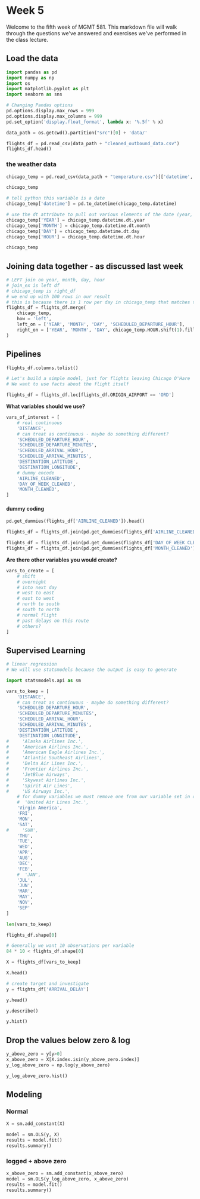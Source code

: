 # Week 5

Welcome to the fifth week of MGMT 581. This markdown file will walk through the questions we've answered and exercises we've performed in the class lecture.

## Load the data
```python
import pandas as pd
import numpy as np
import os
import matplotlib.pyplot as plt
import seaborn as sns

# Changing Pandas options
pd.options.display.max_rows = 999
pd.options.display.max_columns = 999
pd.set_option('display.float_format', lambda x: '%.5f' % x)
```

```python
data_path = os.getcwd().partition("src")[0] + 'data/'
```
```python
flights_df = pd.read_csv(data_path + "cleaned_outbound_data.csv")
flights_df.head()
```

### the weather data

```python
chicago_temp = pd.read_csv(data_path + "temperature.csv")[['datetime','Chicago']]
```

```python
chicago_temp
```

```python
# tell python this variable is a date
chicago_temp['datetime'] = pd.to_datetime(chicago_temp.datetime)
```

```python
# use the dt attribute to pull out various elements of the date (year, month, etc)
chicago_temp['YEAR'] = chicago_temp.datetime.dt.year
chicago_temp['MONTH'] = chicago_temp.datetime.dt.month
chicago_temp['DAY'] = chicago_temp.datetime.dt.day
chicago_temp['HOUR'] = chicago_temp.datetime.dt.hour
```

```python
chicago_temp
```

## Joining data together - as discussed last week


```python
# LEFT join on year, month, day, hour
# join_ex is left df
# chicago_temp is right_df
# we end up with 100 rows in our result
# this is because there is 1 row per day in chicago_temp that matches to the flights 
flights_df = flights_df.merge(
    chicago_temp, 
    how = 'left', 
    left_on = ['YEAR', 'MONTH', 'DAY', 'SCHEDULED_DEPARTURE_HOUR'], 
    right_on = ['YEAR', 'MONTH', 'DAY', chicago_temp.HOUR.shift(1).fillna(0)]
)
```

## Pipelines

```python
flights_df.columns.tolist()
```

```python
# Let's build a simple model, just for flights leaving Chicago O'Hare
# We want to use facts about the flight itself
```

```python
flights_df = flights_df.loc[flights_df.ORIGIN_AIRPORT == 'ORD']
```

**What variables should we use?**

```python
vars_of_interest = [
    # real continuous
    'DISTANCE',
    # can treat as continuous - maybe do something different?
    'SCHEDULED_DEPARTURE_HOUR',
    'SCHEDULED_DEPARTURE_MINUTES',
    'SCHEDULED_ARRIVAL_HOUR',
    'SCHEDULED_ARRIVAL_MINUTES',
    'DESTINATION_LATITUDE',
    'DESTINATION_LONGITUDE',
    # dummy encode
    'AIRLINE_CLEANED',
    'DAY_OF_WEEK_CLEANED',
    'MONTH_CLEANED',
]
```

#### dummy coding

```python
pd.get_dummies(flights_df['AIRLINE_CLEANED']).head()
```

```python
flights_df = flights_df.join(pd.get_dummies(flights_df['AIRLINE_CLEANED']))
```

```python
flights_df = flights_df.join(pd.get_dummies(flights_df['DAY_OF_WEEK_CLEANED']))
flights_df = flights_df.join(pd.get_dummies(flights_df['MONTH_CLEANED']))
```

**Are there other variables you would create?**

```python
vars_to_create = [
    # shift
    # overnight
    # into next day
    # west to east
    # east to west
    # north to south
    # south to north
    # normal flight
    # past delays on this route
    # others?
]
```

## Supervised Learning

```python
# linear regression
# We will use statsmodels because the output is easy to generate
```

```python
import statsmodels.api as sm
```

```python
vars_to_keep = [
    'DISTANCE',
    # can treat as continuous - maybe do something different?
    'SCHEDULED_DEPARTURE_HOUR',
    'SCHEDULED_DEPARTURE_MINUTES',
    'SCHEDULED_ARRIVAL_HOUR',
    'SCHEDULED_ARRIVAL_MINUTES',
    'DESTINATION_LATITUDE',
    'DESTINATION_LONGITUDE',
#     'Alaska Airlines Inc.',
#     'American Airlines Inc.',
#     'American Eagle Airlines Inc.',
#     'Atlantic Southeast Airlines',
#     'Delta Air Lines Inc.',
#     'Frontier Airlines Inc.',
#     'JetBlue Airways',
#     'Skywest Airlines Inc.',
#     'Spirit Air Lines',
#     'US Airways Inc.',
    # for dummy variables we must remove one from our variable set in order to avoide multicollinearity
    #  'United Air Lines Inc.',
    'Virgin America',
    'FRI',
    'MON',
    'SAT',
#     'SUN',
    'THU',
    'TUE',
    'WED',
    'APR',
    'AUG',
    'DEC',
    'FEB',
    #  'JAN',
    'JUL',
    'JUN',
    'MAR',
    'MAY',
    'NOV',
    'SEP'
]
```

```python
len(vars_to_keep)
```

```python
flights_df.shape[0]
```

```python
# Generally we want 10 observations per variable
84 * 10 < flights_df.shape[0]
```

```python
X = flights_df[vars_to_keep]
```

```python
X.head()
```

```python
# create target and investigate
y = flights_df['ARRIVAL_DELAY']
```

```python
y.head()
```

```python
y.describe()
```

```python
y.hist()
```

## Drop the values below zero & log

```python
y_above_zero = y[y>0]
x_above_zero = X[X.index.isin(y_above_zero.index)]
y_log_above_zero = np.log(y_above_zero)
```

```python
y_log_above_zero.hist()
```

## Modeling


### Normal

```python
X = sm.add_constant(X)
```

```python
model = sm.OLS(y, X)
results = model.fit()
results.summary()
```

### logged + above zero

```python
x_above_zero = sm.add_constant(x_above_zero)
model = sm.OLS(y_log_above_zero, x_above_zero)
results = model.fit()
results.summary()
```

```python

```
